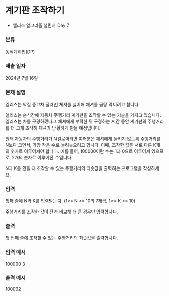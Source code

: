 # 계기판 조작하기

- 엘리스 알고리즘 챌린지 Day 7

### 분류

동적계획법(DP)

### 제출 일자

2024년 7월 16일

### 문제 설명

<p>엘리스는 악질 중고차 딜러인 체셔를 싫어해 체셔를 골탕 먹이려고 합니다.

엘리스는 순식간에 자동차 주행거리 계기판을 조작할 수 있는 기술을 가지고 있습니다. 엘리스는 차를 구경하겠다고 체셔에게 부탁한 뒤 구경하는 시간 동안 계기판의 주행거리를 더 크게 조작해 체셔가 당황하게 만들 예정입니다.

원래 자동차의 주행거리가 N킬로미터면 여러분은 체셔에게 들키지 않도록 주행거리를 N보다 크면서, 가장 작은 수로 늘려놓으려고 합니다. 이때, 조작한 값은 서로 다른 K개의 숫자로 이루어져야 합니다. 예를 들어, 100000이란 수는 1과 0으로 이루어져 있으므로, 2개의 숫자로 이루어진 수입니다.

N과 K를 줬을 때 조작할 수 있는 주행거리의 최솟값을 출력하는 프로그램을 작성하세요.</p>

### 입력 

 <p>첫째 줄에 N와 K를 입력받는다. (1<= N <= 10의 7제곱, 1<= K <= 10)</p>
 <p>주행거리를 조작한 값이 전과 비교해 더 큰 경우만 입력합니다.</p>

### 출력 

 <p>첫 번째 줄에 조작할 수 있는 주행거리의 최솟값을 출력합니다.</p>

### 입력 예시
100000 3

### 출력 예시
100002